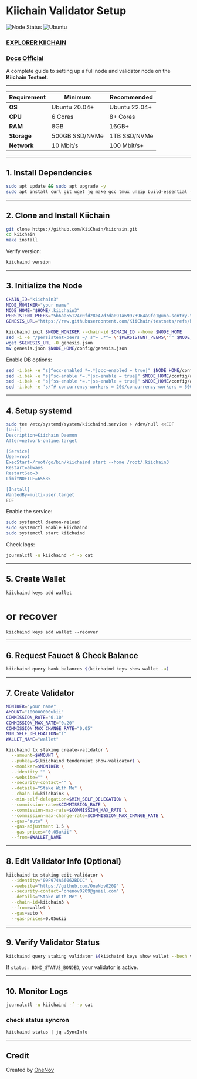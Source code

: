 # Kiichain Validator Setup

![Node Status](https://img.shields.io/badge/Node%20Status-Active-brightgreen)
![Ubuntu](https://img.shields.io/badge/Ubuntu-22.04-orange)  


### [EXPLORER KIICHAIN](https://explorer.kiichain.io/staking)
### [Docs Official](https://docs.kiiglobal.io/docs/validate-the-network/run-a-validator-full-node/step-by-step-guide)

A complete guide to setting up a full node and validator node on the **Kiichain Testnet**.

---
| **Requirement**  | **Minimum**  | **Recommended** |
|-----------------|-------------|----------------|
| **OS**         | Ubuntu 20.04+ | Ubuntu 22.04+  |
| **CPU**        | 6 Cores      | 8+ Cores       |
| **RAM**        | 8GB          | 16GB+          |
| **Storage**    | 500GB SSD/NVMe | 1TB SSD/NVMe |
| **Network**    | 10 Mbit/s    | 100 Mbit/s+    |
---

## 1. Install Dependencies

```bash
sudo apt update && sudo apt upgrade -y
sudo apt install curl git wget jq make gcc tmux unzip build-essential -y
```

---

## 2. Clone and Install Kiichain

```bash
git clone https://github.com/KiiChain/kiichain.git
cd kiichain
make install
```

Verify version:
```bash
kiichaind version
```

---

## 3. Initialize the Node

```bash
CHAIN_ID="kiichain3"
NODE_MONIKER="your name"
NODE_HOME="$HOME/.kiichain3"
PERSISTENT_PEERS="5b6aa55124c0fd28e47d7da091a69973964a9fe1@uno.sentry.testnet.v3.kiivalidator.com:26656,5e6b283c8879e8d1b0866bda20949f9886aff967@dos.sentry.testnet.v3.kiivalidator.com:26656"
GENESIS_URL="https://raw.githubusercontent.com/KiiChain/testnets/refs/heads/main/testnet_oro/genesis.json"

kiichaind init $NODE_MONIKER --chain-id $CHAIN_ID --home $NODE_HOME
sed -i -e "/persistent-peers =/ s^= .*^= \"$PERSISTENT_PEERS\"^" $NODE_HOME/config/config.toml
wget $GENESIS_URL -O genesis.json
mv genesis.json $NODE_HOME/config/genesis.json
```

Enable DB options:

```bash
sed -i.bak -e "s|^occ-enabled *=.*|occ-enabled = true|" $NODE_HOME/config/app.toml
sed -i.bak -e "s|^sc-enable *=.*|sc-enable = true|" $NODE_HOME/config/app.toml
sed -i.bak -e "s|^ss-enable *=.*|ss-enable = true|" $NODE_HOME/config/app.toml
sed -i.bak -e 's/^# concurrency-workers = 20$/concurrency-workers = 500/' $NODE_HOME/config/app.toml
```

---

## 4. Setup systemd

```bash
sudo tee /etc/systemd/system/kiichaind.service > /dev/null <<EOF
[Unit]
Description=Kiichain Daemon
After=network-online.target

[Service]
User=root
ExecStart=/root/go/bin/kiichaind start --home /root/.kiichain3
Restart=always
RestartSec=3
LimitNOFILE=65535

[Install]
WantedBy=multi-user.target
EOF
```

Enable the service:

```bash
sudo systemctl daemon-reload
sudo systemctl enable kiichaind
sudo systemctl start kiichaind
```

Check logs:
```bash
journalctl -u kiichaind -f -o cat
```

---

## 5. Create Wallet

```bash
kiichaind keys add wallet
```
# or recover
```
kiichaind keys add wallet --recover
```

---

## 6. Request Faucet & Check Balance

```bash
kiichaind query bank balances $(kiichaind keys show wallet -a)
```

---

## 7. Create Validator

```bash
MONIKER="your name"
AMOUNT="100000000ukii"
COMMISSION_RATE="0.10"
COMMISSION_MAX_RATE="0.20"
COMMISSION_MAX_CHANGE_RATE="0.05"
MIN_SELF_DELEGATION="1"
WALLET_NAME="wallet"

kiichaind tx staking create-validator \
  --amount=$AMOUNT \
  --pubkey=$(kiichaind tendermint show-validator) \
  --moniker=$MONIKER \
  --identity "" \
  --website="" \
  --security-contact="" \
  --details="Stake With Me" \
  --chain-id=kiichain3 \
  --min-self-delegation=$MIN_SELF_DELEGATION \
  --commission-rate=$COMMISSION_RATE \
  --commission-max-rate=$COMMISSION_MAX_RATE \
  --commission-max-change-rate=$COMMISSION_MAX_CHANGE_RATE \
  --gas="auto" \
  --gas-adjustment 1.5 \
  --gas-prices="0.05ukii" \
  --from=$WALLET_NAME
```

---

## 8. Edit Validator Info (Optional)

```bash
kiichaind tx staking edit-validator \
  --identity="09F974A66062BDCC" \
  --website="https://github.com/OneNov0209" \
  --security-contact="onenov0209@gmail.com" \
  --details="Stake With Me" \
  --chain-id=kiichain3 \
  --from=wallet \
  --gas=auto \
  --gas-prices=0.05ukii
```

---

## 9. Verify Validator Status

```bash
kiichaind query staking validator $(kiichaind keys show wallet --bech val -a)
```

If `status: BOND_STATUS_BONDED`, your validator is active.

---

## 10. Monitor Logs

```bash
journalctl -u kiichaind -f -o cat
```
### check status syncron 
```
kiichaind status | jq .SyncInfo
```

---

## Credit

Created by [OneNov](https://github.com/OneNov0209)
